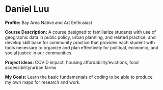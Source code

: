   
# Daniel Luu
**Profile:** 
Bay Area Native and Art Enthusiast

**Course Description:**
A course designed to familiarize students with use of geographic data in public policy, urban planning, and related practice, and develop skill base for community practice that provides each student with tools necessary to organize and plan effectively for political, economic, and social justice in our communities. 

**Project ideas:**
COVID impact, housing affordability/evictions, food accessibility/urban farms

**My Goals:**
Learn the basic fundamentals of coding to be able to produce my own maps for research and work.
